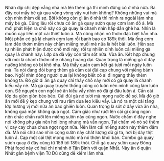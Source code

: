 Nhân dịp chị đẹp vắng nhà mà lên thèm gà thì mình đừng có ở nhà nữa. Ra đây coi mấy bé gà qua vòng vòng vậy vui hơn không? Không những vui mà còn nhìn thèm dễ sợ. Bởi không còn gì ăn ở nhà thì mình ra ngoài làm nhẹ mấy bé gà. Cũng lâu rồi chưa có ăn gà quay sườn quay cơm lam đồ á. Mà mới phát hiện ra chỗ này có gà quay lá chanh nhìn hấp dẫn ghê ha. Nhìn là muốn cạp liền một cái thiệt luôn á. Mà công nhận nó thơm đặc biệt hẳn nha. Một phần có gà lá chanh cơm lam rồi bánh bao có 189k thôi. Mà ống cơm lam dẻo thơm mềm này chấm miếng muối mè nữa là hết bài luôn. Hên sao tự nhiên phát hiện được chỗ mới này, rồi tự nhiên dính luôn cái miếng gà quay lá chanh này. Lớp da đã vậy còn tẩm sốt nữa. Vừa ăn. Kết hợp chung với mùi lá chanh thơm nhẹ nhàng hoang dại. Quan trọng là miếng gà ở đây nướng không có bị khô nha. Mà thấy quán cam kết gà tươi mỗi ngày luôn mà. Ta nói đang đói bụng thèm gà cầm cái đùi cạp chung với miếng bánh bao. Ngồi nhìn dòng người qua lại không biết có ai đi ngang thấy thèm không ta. Đó giờ đi ăn gà quay chỉ thấy chỗ này mới có gà quay lá chanh kiểu vầy nè. Mà gà quay truyền thống cũng có luôn nên mình cũng làm luôn con. Để nguyên con ngồi xé ăn kiểu vầy nhìn nó đã gì đâu luôn á. Cắn cái lớp da giòn giòn béo béo. Cái đùi gà nó tươi mà mọng nước dễ sợ. Mà đó giờ ăn mới để ý kẹp chung với rau răm dưa leo kiểu vầy. Là nó ra một cái tầng lớp hương vị mới nữa ăn bao ghiền luôn. Quan trọng là sốt ở đây vừa ăn nha, không quá mặn không quá ngọt. Cảm giác như rưới lên cái gì cũng ngon nên chắc chắn rưới lên miếng sườn này cũng ngon. Nước chấm ở đây nghe nói không phụ gia nên hơi lỏng nhưng mà vẫn ngon. Tại chấm vô nó sẽ thêm vị cay cay chua chua ngọt ngọt nữa. Nên làm cái miếng sườn này thêm đậm đà. Mà nói chứ sao nhìn cọng sườn này chất lượng dữ gì ta, hơi bị dày thịt luôn á. Cạp một cái thịt mọng nước mà nó thơm khỏi bàn. Combo gà quay sườn quay ở đây cũng từ 159 tới 189k thôi. Chỗ gà quay sườn quay Đông Phát food này có hai chi nhánh ở Tân Bình với quận Nhất. Này ăn ở quận Nhất gần bệnh viện Từ Dũ cũng dễ kiếm lắm nha.